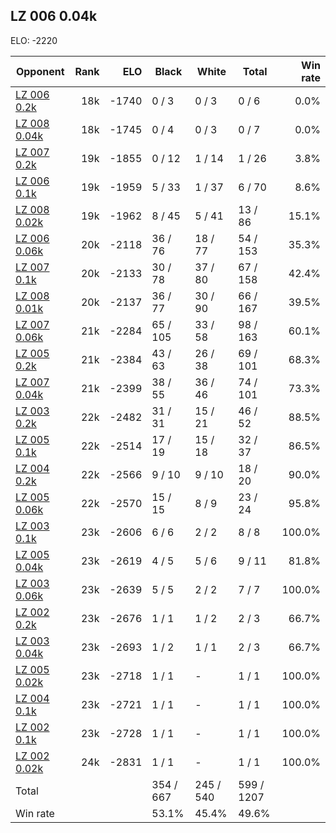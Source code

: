 ## LZ 006 0.04k ##

ELO: -2220

Opponent | Rank | ELO | Black | White | Total | Win rate
---------|-----:|----:|-------|-------|-------|-------:
[LZ 006 0.2k](LZ%20006%200.2k.md) | 18k | -1740 | 0 / 3 | 0 / 3 | 0 / 6 | 0.0%
[LZ 008 0.04k](LZ%20008%200.04k.md) | 18k | -1745 | 0 / 4 | 0 / 3 | 0 / 7 | 0.0%
[LZ 007 0.2k](LZ%20007%200.2k.md) | 19k | -1855 | 0 / 12 | 1 / 14 | 1 / 26 | 3.8%
[LZ 006 0.1k](LZ%20006%200.1k.md) | 19k | -1959 | 5 / 33 | 1 / 37 | 6 / 70 | 8.6%
[LZ 008 0.02k](LZ%20008%200.02k.md) | 19k | -1962 | 8 / 45 | 5 / 41 | 13 / 86 | 15.1%
[LZ 006 0.06k](LZ%20006%200.06k.md) | 20k | -2118 | 36 / 76 | 18 / 77 | 54 / 153 | 35.3%
[LZ 007 0.1k](LZ%20007%200.1k.md) | 20k | -2133 | 30 / 78 | 37 / 80 | 67 / 158 | 42.4%
[LZ 008 0.01k](LZ%20008%200.01k.md) | 20k | -2137 | 36 / 77 | 30 / 90 | 66 / 167 | 39.5%
[LZ 007 0.06k](LZ%20007%200.06k.md) | 21k | -2284 | 65 / 105 | 33 / 58 | 98 / 163 | 60.1%
[LZ 005 0.2k](LZ%20005%200.2k.md) | 21k | -2384 | 43 / 63 | 26 / 38 | 69 / 101 | 68.3%
[LZ 007 0.04k](LZ%20007%200.04k.md) | 21k | -2399 | 38 / 55 | 36 / 46 | 74 / 101 | 73.3%
[LZ 003 0.2k](LZ%20003%200.2k.md) | 22k | -2482 | 31 / 31 | 15 / 21 | 46 / 52 | 88.5%
[LZ 005 0.1k](LZ%20005%200.1k.md) | 22k | -2514 | 17 / 19 | 15 / 18 | 32 / 37 | 86.5%
[LZ 004 0.2k](LZ%20004%200.2k.md) | 22k | -2566 | 9 / 10 | 9 / 10 | 18 / 20 | 90.0%
[LZ 005 0.06k](LZ%20005%200.06k.md) | 22k | -2570 | 15 / 15 | 8 / 9 | 23 / 24 | 95.8%
[LZ 003 0.1k](LZ%20003%200.1k.md) | 23k | -2606 | 6 / 6 | 2 / 2 | 8 / 8 | 100.0%
[LZ 005 0.04k](LZ%20005%200.04k.md) | 23k | -2619 | 4 / 5 | 5 / 6 | 9 / 11 | 81.8%
[LZ 003 0.06k](LZ%20003%200.06k.md) | 23k | -2639 | 5 / 5 | 2 / 2 | 7 / 7 | 100.0%
[LZ 002 0.2k](LZ%20002%200.2k.md) | 23k | -2676 | 1 / 1 | 1 / 2 | 2 / 3 | 66.7%
[LZ 003 0.04k](LZ%20003%200.04k.md) | 23k | -2693 | 1 / 2 | 1 / 1 | 2 / 3 | 66.7%
[LZ 005 0.02k](LZ%20005%200.02k.md) | 23k | -2718 | 1 / 1 | - | 1 / 1 | 100.0%
[LZ 004 0.1k](LZ%20004%200.1k.md) | 23k | -2721 | 1 / 1 | - | 1 / 1 | 100.0%
[LZ 002 0.1k](LZ%20002%200.1k.md) | 23k | -2728 | 1 / 1 | - | 1 / 1 | 100.0%
[LZ 002 0.02k](LZ%20002%200.02k.md) | 24k | -2831 | 1 / 1 | - | 1 / 1 | 100.0%
Total | | | 354 / 667 | 245 / 540 | 599 / 1207 | 
Win rate| | | 53.1% | 45.4% | 49.6% | 
